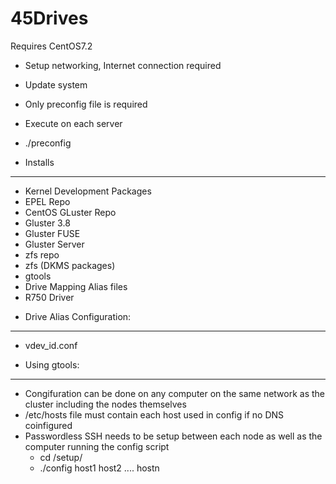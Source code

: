 # 45Drives

Requires CentOS7.2

- Setup networking, Internet connection required
- Update system 
- Only preconfig file is required
- Execute on each server
- ./preconfig

- Installs
----------------------------
* Kernel Development Packages
* EPEL Repo
* CentOS GLuster Repo
* Gluster 3.8
* Gluster FUSE 
* Gluster Server
* zfs repo
* zfs (DKMS packages)
* gtools
* Drive Mapping Alias files
* R750 Driver

- Drive Alias Configuration:
----------------------------
* vdev_id.conf

- Using gtools:
----------------------------
* Congifuration can be done on any computer on the same network as the cluster including the nodes themselves
* /etc/hosts file must contain each host used in config if no DNS coinfigured
* Passwordless SSH needs to be setup between each node as well as the computer running the config script
  * cd /setup/
  * ./config host1 host2 .... hostn



